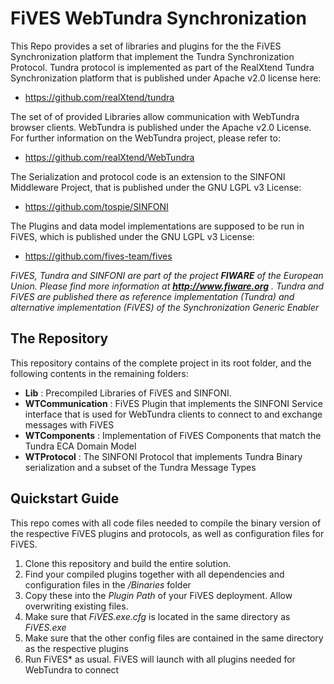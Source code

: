 # FiVES WebTundra Synchronization

This Repo provides a set of libraries and plugins for the the FiVES Synchronization platform that implement the Tundra Synchronization Protocol. Tundra protocol is implemented as part of the RealXtend Tundra Synchronization platform that is published under Apache v2.0 license here:
* https://github.com/realXtend/tundra

The set of of provided Libraries allow communication with WebTundra browser clients. WebTundra is published under the Apache v2.0 License. For further information on the WebTundra project, please refer to:
* https://github.com/realXtend/WebTundra

The Serialization and protocol code is an extension to the SINFONI Middleware Project, that is published under the GNU LGPL v3 License:
* https://github.com/tospie/SINFONI

The Plugins and data model implementations are supposed to be run in FiVES, which is published under the GNU LGPL v3 License:
* https://github.com/fives-team/fives

*FiVES, Tundra and SINFONI are part of the project __FIWARE__ of the European Union. Please find more information at __http://www.fiware.org__ . Tundra and FiVES are published there as reference implementation (Tundra) and alternative implementation (FiVES) of the Synchronization Generic Enabler*

## The Repository

This repository contains of the complete project in its root folder, and the following contents in the remaining folders:

* **Lib** : Precompiled Libraries of FiVES and SINFONI.
* **WTCommunication** : FiVES Plugin that implements the SINFONI Service interface that is used for WebTundra clients to connect to and exchange messages with FiVES
* **WTComponents** : Implementation of FiVES Components that match the Tundra ECA Domain Model
* **WTProtocol** : The SINFONI Protocol that implements Tundra Binary serialization and a subset of the Tundra Message Types

## Quickstart Guide

This repo comes with all code files needed to compile the binary version of the respective FiVES plugins and protocols, as well as configuration files for FiVES.
 1. Clone this repository and build the entire solution.
 2. Find your compiled plugins together with all dependencies and configuration files in the */Binaries* folder
 3. Copy these into the *Plugin Path* of your FiVES deployment. Allow overwriting existing files.
 4. Make sure that *FiVES.exe.cfg* is located in the same directory as *FiVES.exe*
 5. Make sure that the other config files are contained in the same directory as the respective plugins
 6. Run FiVES* as usual. FiVES will launch with all plugins needed for WebTundra to connect
